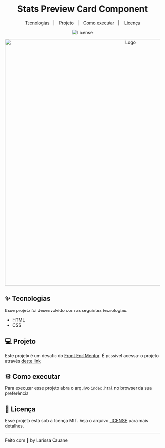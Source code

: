 <h1 align="center">Stats Preview Card Component</h1>
<p align="center">
  <a href="#-tecnologias">Tecnologias</a>&nbsp;&nbsp;&nbsp;|&nbsp;&nbsp;&nbsp;
  <a href="#-projeto">Projeto</a>&nbsp;&nbsp;&nbsp;|&nbsp;&nbsp;&nbsp;
  <a href="#-como-executar">Como executar</a>&nbsp;&nbsp;&nbsp;|&nbsp;&nbsp;&nbsp;
 <a href="#-licença">Licença</a>
</p>

<p align="center">
  <img alt="License" src="https://img.shields.io/static/v1?label=license&message=MIT&color=aa5cdb&labelColor=000000">
</p>

<p align="center">
    <img src="https://res.cloudinary.com/dz209s6jk/image/upload/q_auto:good,w_900/Challenges/pnczwsvslfwimxcqjrwm.jpg" alt="Logo" width="800">
</p>

## ✨ Tecnologias
Esse projeto foi desenvolvido com as seguintes tecnologias:
- HTML
- CSS

## 💻 Projeto
Este projeto é um desafio do <a href="https://www.frontendmentor.io/challenges/stats-preview-card-component-8JqbgoU62">Front End Mentor</a>. É possível acessar o projeto através <a href="https://serene-varahamihira-7d5052.netlify.app/">deste link</a>

## ⚙ Como executar
Para executar esse projeto abra o arquivo `index.html` no browser da sua preferência 

## 📃 Licença
Esse projeto está sob a licença MIT. Veja o arquivo [LICENSE](LICENSE.md) para mais detalhes.

---
Feito com 🧡 by Larissa Cauane 
 

 

 
